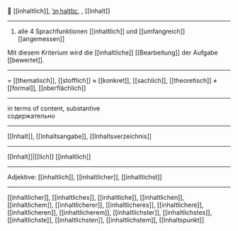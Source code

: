 📝 [[inhaltlich]], [ˈɪnˌhaltlɪç](https://youglish.com/pronounce/inhaltlich/german), , [[Inhalt]]

---
1. alle 4 Sprachfunktionen [[inhaltlich]] und [[umfangreich]] [[angemessen]]

Mit diesem Kriterium wird die [[inhaltliche]] [[Bearbeitung]] der Aufgabe [[bewertet]]. 

---
= [[thematisch]], [[stofflich]]
≈ [[konkret]], [[sachlich]], [[theoretisch]]
≠ [[formal]], [[oberflächlich]]

---
in terms of content, substantive  
содержательно

---
[[Inhalt]], [[Inhaltsangabe]], [[Inhaltsverzeichnis]]

---
[[Inhalt]]|[[lich]]
[[inhaltlich]]


---
Adjektive: [[inhaltlich]], [[inhaltlicher]], [[inhaltlichst]]

---
[[inhaltlicher]], [[inhaltliches]], [[inhaltliche]], [[inhaltlichen]], [[inhaltlichem]], [[inhaltlicherer]], [[inhaltlicheres]], [[inhaltlichere]], [[inhaltlicheren]], [[inhaltlicherem]], [[inhaltlichster]], [[inhaltlichstes]], [[inhaltlichste]], [[inhaltlichsten]], [[inhaltlichstem]], [[Inhaltspunkt]]